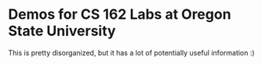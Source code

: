 # Demos for CS 162 Labs at Oregon State University

This is pretty disorganized, but it has a lot of potentially useful information :)
